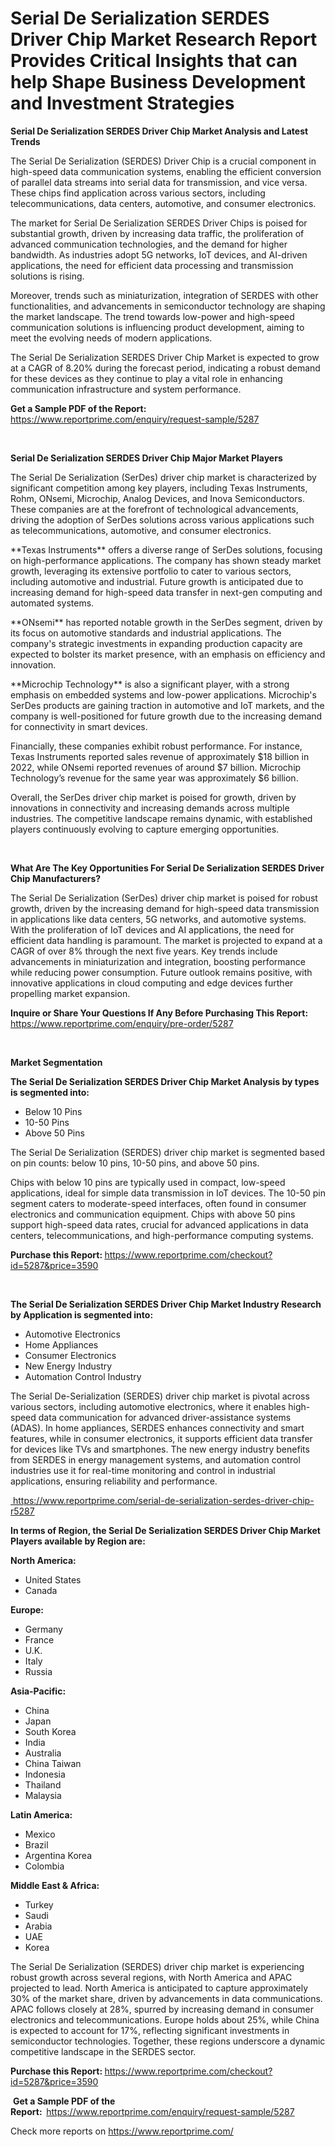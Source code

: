 <p><h1>Serial De Serialization SERDES Driver Chip Market Research Report Provides Critical Insights that can help Shape Business Development and Investment Strategies</h1></p><p><strong>Serial De Serialization SERDES Driver Chip Market Analysis and Latest Trends</strong></p>
<p><p>The Serial De Serialization (SERDES) Driver Chip is a crucial component in high-speed data communication systems, enabling the efficient conversion of parallel data streams into serial data for transmission, and vice versa. These chips find application across various sectors, including telecommunications, data centers, automotive, and consumer electronics. </p><p>The market for Serial De Serialization SERDES Driver Chips is poised for substantial growth, driven by increasing data traffic, the proliferation of advanced communication technologies, and the demand for higher bandwidth. As industries adopt 5G networks, IoT devices, and AI-driven applications, the need for efficient data processing and transmission solutions is rising. </p><p>Moreover, trends such as miniaturization, integration of SERDES with other functionalities, and advancements in semiconductor technology are shaping the market landscape. The trend towards low-power and high-speed communication solutions is influencing product development, aiming to meet the evolving needs of modern applications. </p><p>The Serial De Serialization SERDES Driver Chip Market is expected to grow at a CAGR of 8.20% during the forecast period, indicating a robust demand for these devices as they continue to play a vital role in enhancing communication infrastructure and system performance.</p></p>
<p><strong>Get a Sample PDF of the Report:&nbsp;</strong> <a href="https://www.reportprime.com/enquiry/request-sample/5287?utm_campaign=1889&utm_medium=2&utm_source=Github&utm_content=ia&utm_term=19032025&utm_id=serial-de-serialization-serdes-driver-chip">https://www.reportprime.com/enquiry/request-sample/5287</a></p>
<p>&nbsp;</p>
<p><strong>Serial De Serialization SERDES Driver Chip Major Market Players</strong></p>
<p><p>The Serial De Serialization (SerDes) driver chip market is characterized by significant competition among key players, including Texas Instruments, Rohm, ONsemi, Microchip, Analog Devices, and Inova Semiconductors. These companies are at the forefront of technological advancements, driving the adoption of SerDes solutions across various applications such as telecommunications, automotive, and consumer electronics.</p><p>**Texas Instruments** offers a diverse range of SerDes solutions, focusing on high-performance applications. The company has shown steady market growth, leveraging its extensive portfolio to cater to various sectors, including automotive and industrial. Future growth is anticipated due to increasing demand for high-speed data transfer in next-gen computing and automated systems.</p><p>**ONsemi** has reported notable growth in the SerDes segment, driven by its focus on automotive standards and industrial applications. The company's strategic investments in expanding production capacity are expected to bolster its market presence, with an emphasis on efficiency and innovation.</p><p>**Microchip Technology** is also a significant player, with a strong emphasis on embedded systems and low-power applications. Microchip's SerDes products are gaining traction in automotive and IoT markets, and the company is well-positioned for future growth due to the increasing demand for connectivity in smart devices.</p><p>Financially, these companies exhibit robust performance. For instance, Texas Instruments reported sales revenue of approximately $18 billion in 2022, while ONsemi reported revenues of around $7 billion. Microchip Technology’s revenue for the same year was approximately $6 billion. </p><p>Overall, the SerDes driver chip market is poised for growth, driven by innovations in connectivity and increasing demands across multiple industries. The competitive landscape remains dynamic, with established players continuously evolving to capture emerging opportunities.</p></p>
<p>&nbsp;</p>
<p><strong>What Are The Key Opportunities For Serial De Serialization SERDES Driver Chip Manufacturers?</strong></p>
<p><p>The Serial De Serialization (SerDes) driver chip market is poised for robust growth, driven by the increasing demand for high-speed data transmission in applications like data centers, 5G networks, and automotive systems. With the proliferation of IoT devices and AI applications, the need for efficient data handling is paramount. The market is projected to expand at a CAGR of over 8% through the next five years. Key trends include advancements in miniaturization and integration, boosting performance while reducing power consumption. Future outlook remains positive, with innovative applications in cloud computing and edge devices further propelling market expansion.</p></p>
<p><strong>Inquire or Share Your Questions If Any Before Purchasing This Report:</strong> <a href="https://www.reportprime.com/enquiry/pre-order/5287?utm_campaign=1889&utm_medium=2&utm_source=Github&utm_content=ia&utm_term=19032025&utm_id=serial-de-serialization-serdes-driver-chip">https://www.reportprime.com/enquiry/pre-order/5287</a></p>
<p>&nbsp;</p>
<p><strong>Market Segmentation</strong></p>
<p><strong>The Serial De Serialization SERDES Driver Chip Market Analysis by types is segmented into:</strong></p>
<p><ul><li>Below 10 Pins</li><li>10-50 Pins</li><li>Above 50 Pins</li></ul></p>
<p><p>The Serial De Serialization (SERDES) driver chip market is segmented based on pin counts: below 10 pins, 10-50 pins, and above 50 pins. </p><p>Chips with below 10 pins are typically used in compact, low-speed applications, ideal for simple data transmission in IoT devices. The 10-50 pin segment caters to moderate-speed interfaces, often found in consumer electronics and communication equipment. Chips with above 50 pins support high-speed data rates, crucial for advanced applications in data centers, telecommunications, and high-performance computing systems.</p></p>
<p><strong>Purchase this Report:&nbsp;</strong><a href="https://www.reportprime.com/checkout?id=5287&price=3590&utm_campaign=1889&utm_medium=2&utm_source=Github&utm_content=ia&utm_term=19032025&utm_id=serial-de-serialization-serdes-driver-chip">https://www.reportprime.com/checkout?id=5287&price=3590</a></p>
<p>&nbsp;</p>
<p><strong>The Serial De Serialization SERDES Driver Chip Market Industry Research by Application is segmented into:</strong></p>
<p><ul><li>Automotive Electronics</li><li>Home Appliances</li><li>Consumer Electronics</li><li>New Energy Industry</li><li>Automation Control Industry</li></ul></p>
<p><p>The Serial De-Serialization (SERDES) driver chip market is pivotal across various sectors, including automotive electronics, where it enables high-speed data communication for advanced driver-assistance systems (ADAS). In home appliances, SERDES enhances connectivity and smart features, while in consumer electronics, it supports efficient data transfer for devices like TVs and smartphones. The new energy industry benefits from SERDES in energy management systems, and automation control industries use it for real-time monitoring and control in industrial applications, ensuring reliability and performance.</p></p>
<p><a href="https://www.reportprime.com/serial-de-serialization-serdes-driver-chip-r5287?utm_campaign=1889&utm_medium=2&utm_source=Github&utm_content=ia&utm_term=19032025&utm_id=serial-de-serialization-serdes-driver-chip">&nbsp;https://www.reportprime.com/serial-de-serialization-serdes-driver-chip-r5287</a></p>
<p><strong>In terms of Region, the Serial De Serialization SERDES Driver Chip Market Players available by Region are:</strong></p>
<p>
    <p> <strong> North America: </strong>
        <ul>
            <li>United States</li>
            <li>Canada</li>
        </ul>
        </p> 
    <p> <strong> Europe: </strong>
        <ul>
            <li>Germany</li>
            <li>France</li>
            <li>U.K.</li>
            <li>Italy</li>
            <li>Russia</li>
        </ul>
        </p> 
    <p> <strong> Asia-Pacific: </strong>
        <ul>
            <li>China</li>
            <li>Japan</li>
            <li>South Korea</li>
            <li>India</li>
            <li>Australia</li>
            <li>China Taiwan</li>
            <li>Indonesia</li>
            <li>Thailand</li>
            <li>Malaysia</li>
        </ul>
        </p> 
    <p> <strong> Latin America: </strong>
        <ul>
            <li>Mexico</li>
            <li>Brazil</li>
            <li>Argentina Korea</li>
            <li>Colombia</li>
        </ul>
        </p> 
    <p> <strong> Middle East & Africa: </strong>
        <ul>
            <li>Turkey</li>
            <li>Saudi</li>
            <li>Arabia</li>
            <li>UAE</li>
            <li>Korea</li>
        </ul>
    </p>
    </p>
<p><p>The Serial De Serialization (SERDES) driver chip market is experiencing robust growth across several regions, with North America and APAC projected to lead. North America is anticipated to capture approximately 30% of the market share, driven by advancements in data communications. APAC follows closely at 28%, spurred by increasing demand in consumer electronics and telecommunications. Europe holds about 25%, while China is expected to account for 17%, reflecting significant investments in semiconductor technologies. Together, these regions underscore a dynamic competitive landscape in the SERDES sector.</p></p>
<p><strong>Purchase this Report: </strong><a href="https://www.reportprime.com/checkout?id=5287&price=3590&utm_campaign=1889&utm_medium=2&utm_source=Github&utm_content=ia&utm_term=19032025&utm_id=serial-de-serialization-serdes-driver-chip">https://www.reportprime.com/checkout?id=5287&price=3590</a></p>
<p>&nbsp;<strong>Get a Sample PDF of the Report:&nbsp;&nbsp;</strong><a href="https://www.reportprime.com/enquiry/request-sample/5287?utm_campaign=1889&utm_medium=2&utm_source=Github&utm_content=ia&utm_term=19032025&utm_id=serial-de-serialization-serdes-driver-chip">https://www.reportprime.com/enquiry/request-sample/5287</a></p>
<p><strong></strong></p>
<p>Check more reports on <a href="https://www.reportprime.com/?utm_campaign=1889&utm_medium=2&utm_source=Github&utm_content=ia&utm_term=19032025&utm_id=serial-de-serialization-serdes-driver-chip">https://www.reportprime.com/</a></p>